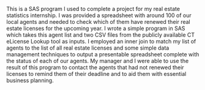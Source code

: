 This is a SAS program I used to complete a project for my real estate statistics internship. I was provided a spreadsheet with around 100 of our local agents and needed to check which of them have renewed their real estate licenses for the upcoming year. I wrote a simple program in SAS which takes this agent list and two CSV files from the publicly available CT eLicense Lookup tool as inputs. I employed an inner join to match my list of agents to the list of all real estate licenses and some simple data management techniques to output a presentable spreadsheet complete with the status of each of our agents. My manager and I were able to use the result of this program to contact the agents that had not renewed their licenses to remind them of their deadline and to aid them with essential business planning.
